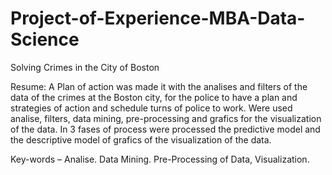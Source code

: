 # Project-of-Experience-MBA-Data-Science
Solving Crimes in the City of Boston

Resume: A Plan of action was made it with the analises and filters of the data of the crimes at the Boston city, for the police to have a plan and strategies of action and schedule turns of police to work. Were used analise, filters, data mining, pre-processing and grafics for the visualization of the data. In 3 fases of process were processed the predictive model and the descriptive model of grafics of the visualization of the data.

Key-words – Analise. Data Mining. Pre-Processing of Data, Visualization.

